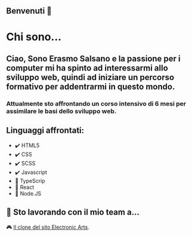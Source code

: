 ## Benvenuti 🙂

# Chi sono...
## Ciao, Sono Erasmo Salsano e la passione per i computer mi ha spinto ad interessarmi allo sviluppo web, quindi ad iniziare un percorso formativo per addentrarmi in questo mondo.

### Attualmente sto affrontando un corso intensivo di 6 mesi per assimilare le basi dello sviluppo web.

## Linguaggi affrontati:
- 	:heavy_check_mark:  HTML5
- 	:heavy_check_mark:  CSS
- 	:heavy_check_mark:  SCSS
- 	:heavy_check_mark:  Javascript
- 	🚧  TypeScrip
- 	🚧  React
- 	🚧  Node.JS

##  🤝 Sto lavorando con il mio team a... 
🎮 [Il clone del sito Electronic Arts](https://github.com/ErasmoSalsano/ea-clone.git).
